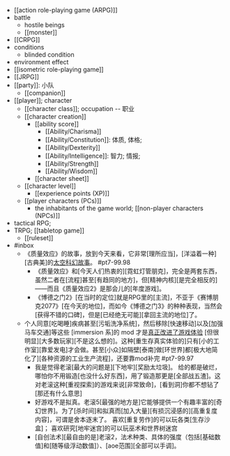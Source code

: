 - [[action role-playing game (ARPG)]]
- battle
    - hostile beings
    - [[monster]]
- [[CRPG]]
- conditions
    - blinded condition
- environment effect
- [[isometric role-playing game]]
- [[JRPG]]
- [[party]]: 小队
    - [[companion]]
- [[player]]; character
    - [[character class]]; occupation -- 职业
    - [[character creation]]
        - [[ability score]]
            - [[Ability/Charisma]]
            - [[Ability/Constitution]]: 体质, 体格;
            - [[Ability/Dexterity]]
            - [[Ability/Intelligence]]: 智力; 情报;
            - [[Ability/Strength]]
            - [[Ability/Wisdom]]
        - [[character sheet]]
    - [[character level]]
        - [[experience points (XP)]]
    - [[player characters (PCs)]]
        - the inhabitants of the game world; [[non-player characters (NPCs)]]
- tactical RPG; 
- TRPG; [[tabletop game]]
    - [[ruleset]]
- #inbox
    - 《质量效应》的故事，放到今天来看，它非常[理所应当]，[洋溢着一种][古典美]的[太空科幻故事](https://zhuanlan.zhihu.com/p/372605773)。 #pt7-99.98
        - 《质量效应》和[今天人们热衷的][霓虹灯管朋克]，完全是两套东西，虽然二者在[流程]甚至[有趋同的地方]，但[精神内核][是完全相反的]——而且《质量效应2》是那会儿的[年度游戏]。
        - 《博德之门2》[在当时的定位]就是RPG里的[主流]，不亚于《赛博朋克2077》[在今天的地位]，而如今《博德之门3》的种种表现，当然会[获得不错的口碑]，但是[已经绝无可能][拿回主流的地位]了。
    - 个人同意[吃喝睡]疾病甚至[污垢洗净系统]，然后移除[快速移动]以及[加强马车交通]等这些 [immersion 系]的 mod 才是[真正改进了游戏体验](https://bbs.saraba1st.com/2b/thread-2034616-1-1.html)
[但很明显][大多数玩家][不是这么想的]。这种[重生存真实体验的]只有[小的工作室][靠爱发电]才会做。甚至[小众]如隔壁[泰南]做[环世界]都[极大地简化了][各种资源的工业生产流程]，还要靠mod补完 #pt7-99.97
        - 我是觉得老滚[最大的问题是][下地牢][奖励太垃圾]。
给的都是破烂，哪怕你不用锻造[也没什么好东西]，用了锻造那更是[全部战五渣]。这对老滚这种[重视探索]的游戏来说[非常致命]，[看到洞]你都不想钻了[那还有什么意思]
        - 好游戏不是拟真。老滚5[最强的地方是]它能够提供一个有趣丰富的[奇幻世界]。为了[杀时间]和拟真而[加入大量][有损沉浸感的][高重复度内容]，可谓是舍本逐末了。
喜欢[重复劳作]的可以玩各类[生存沙盒]； 喜欢研究[地牢迷宫]的可以玩巫术和世界树迷宫
        - [自创法术][最自由的是]老滚2，法术种类、具体的强度（包括[基础数值]和[随等级浮动数值]）、[aoe范围][全部可以手调]。
